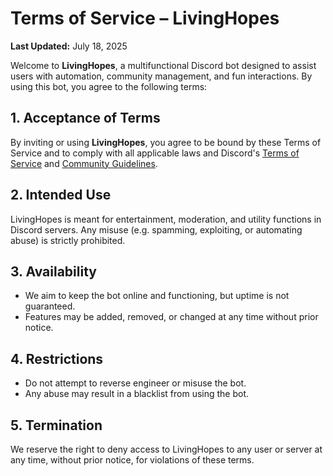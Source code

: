 # Terms of Service – LivingHopes

**Last Updated:** July 18, 2025

Welcome to **LivingHopes**, a multifunctional Discord bot designed to assist users with automation, community management, and fun interactions. By using this bot, you agree to the following terms:

## 1. Acceptance of Terms
By inviting or using **LivingHopes**, you agree to be bound by these Terms of Service and to comply with all applicable laws and Discord's [Terms of Service](https://discord.com/terms) and [Community Guidelines](https://discord.com/guidelines).

## 2. Intended Use
LivingHopes is meant for entertainment, moderation, and utility functions in Discord servers. Any misuse (e.g. spamming, exploiting, or automating abuse) is strictly prohibited.

## 3. Availability
- We aim to keep the bot online and functioning, but uptime is not guaranteed.
- Features may be added, removed, or changed at any time without prior notice.

## 4. Restrictions
- Do not attempt to reverse engineer or misuse the bot.
- Any abuse may result in a blacklist from using the bot.

## 5. Termination
We reserve the right to deny access to LivingHopes to any user or server at any time, without prior notice, for violations of these terms.
